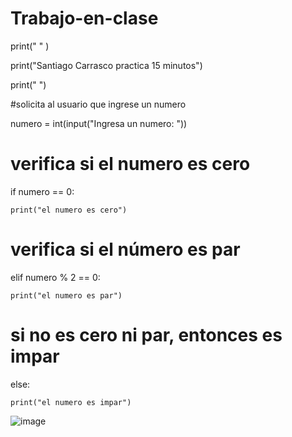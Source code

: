 # Trabajo-en-clase



print(" " )

print("Santiago Carrasco practica 15 minutos")

print(" ")


#solicita al usuario que ingrese un numero

numero = int(input("Ingresa un numero: "))


# verifica si el numero es cero

if numero == 0:

    print("el numero es cero")

# verifica si el número es par

elif numero % 2 == 0:

    print("el numero es par")

# si no es cero ni par, entonces es impar

else:

    print("el numero es impar")


![image](https://github.com/user-attachments/assets/aab5f1ae-0a10-4bec-9f0b-dc63e0fea121)
